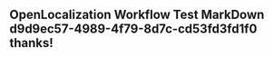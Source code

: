 <properties
ms.topic="hero-topic"
ms.test1="hero-topic"
ms.test2="test"/>

## OpenLocalization Workflow Test MarkDown d9d9ec57-4989-4f79-8d7c-cd53fd3fd1f0 thanks!

